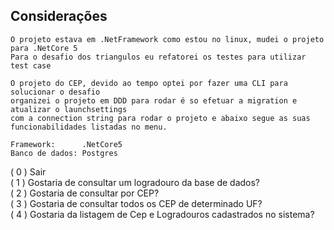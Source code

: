 

## Considerações
```
O projeto estava em .NetFramework como estou no linux, mudei o projeto para .NetCore 5
Para o desafio dos triangulos eu refatorei os testes para utilizar test case

O projeto do CEP, devido ao tempo optei por fazer uma CLI para solucionar o desafio
organizei o projeto em DDD para rodar é so efetuar a migration e atualizar o launchsettings 
com a connection string para rodar o projeto e abaixo segue as suas funcionabilidades listadas no menu.

Framework:      .NetCore5
Banco de dados: Postgres
```


( 0 ) Sair<br>
( 1 ) Gostaria de consultar um logradouro da base de dados?<br>
( 2 ) Gostaria de consultar por CEP?<br>
( 3 ) Gostaria de consultar todos os CEP de determinado UF?<br>
( 4 ) Gostaria da listagem de Cep e Logradouros cadastrados no sistema?<br>

